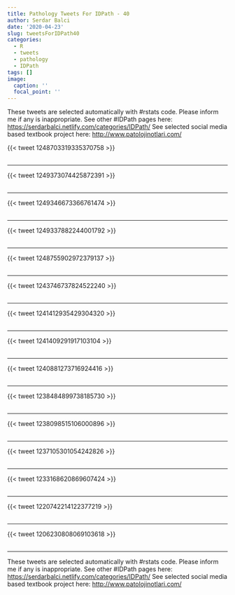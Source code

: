 ```yaml
---
title: Pathology Tweets For IDPath - 40
author: Serdar Balci
date: '2020-04-23'
slug: tweetsForIDPath40
categories:
  - R
  - tweets
  - pathology
  - IDPath
tags: []
image:
  caption: ''
  focal_point: ''
---
```



These tweets are selected automatically with #rstats code. Please inform me if any is inappropriate.
See other #IDPath pages here: https://serdarbalci.netlify.com/categories/IDPath/ 
See selected social media based textbook project here: http://www.patolojinotlari.com/

{{< tweet 1248703319335370758 >}}
<br>
<br>
<hr>
{{< tweet 1249373074425872391 >}}
<br>
<br>
<hr>
{{< tweet 1249346673366761474 >}}
<br>
<br>
<hr>
{{< tweet 1249337882244001792 >}}
<br>
<br>
<hr>
{{< tweet 1248755902972379137 >}}
<br>
<br>
<hr>
{{< tweet 1243746737824522240 >}}
<br>
<br>
<hr>
{{< tweet 1241412935429304320 >}}
<br>
<br>
<hr>
{{< tweet 1241409291917103104 >}}
<br>
<br>
<hr>
{{< tweet 1240881273716924416 >}}
<br>
<br>
<hr>
{{< tweet 1238484899738185730 >}}
<br>
<br>
<hr>
{{< tweet 1238098515106000896 >}}
<br>
<br>
<hr>
{{< tweet 1237105301054242826 >}}
<br>
<br>
<hr>
{{< tweet 1233168620869607424 >}}
<br>
<br>
<hr>
{{< tweet 1220742214122377219 >}}
<br>
<br>
<hr>
{{< tweet 1206230808069103618 >}}
<br>
<br>
<hr>


These tweets are selected automatically with #rstats code. Please inform me if any is inappropriate.
See other #IDPath pages here: https://serdarbalci.netlify.com/categories/IDPath/ 
See selected social media based textbook project here: http://www.patolojinotlari.com/
